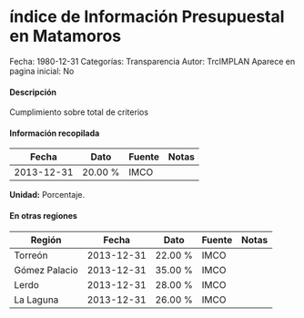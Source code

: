 índice de Información Presupuestal en Matamoros
=====

Fecha: 1980-12-31
Categorías: Transparencia
Autor: TrcIMPLAN
Aparece en pagina inicial: No

#### Descripción

Cumplimiento sobre total de criterios

#### Información recopilada

<table class="table table-hover table-bordered matriz">
<thead>
<tr>
<th>Fecha</th>
<th>Dato</th>
<th>Fuente</th>
<th>Notas</th>
</tr>
</thead>
<tbody>
<tr>
<td>2013-12-31</td>
<td class="derecha">20.00 %</td>
<td>IMCO</td>
<td></td>
</tr>
</tbody>
</table>

<b>Unidad:</b> Porcentaje.




#### En otras regiones

<table class="table table-hover table-bordered matriz">
<thead>
<tr>
<th>Región</th>
<th>Fecha</th>
<th>Dato</th>
<th>Fuente</th>
<th>Notas</th>
</tr>
</thead>
<tbody>
<tr>
<td>Torreón</td>
<td>2013-12-31</td>
<td class="derecha">22.00 %</td>
<td>IMCO</td>
<td></td>
</tr>
<tr>
<td>Gómez Palacio</td>
<td>2013-12-31</td>
<td class="derecha">35.00 %</td>
<td>IMCO</td>
<td></td>
</tr>
<tr>
<td>Lerdo</td>
<td>2013-12-31</td>
<td class="derecha">28.00 %</td>
<td>IMCO</td>
<td></td>
</tr>
<tr>
<td>La Laguna</td>
<td>2013-12-31</td>
<td class="derecha">26.00 %</td>
<td>IMCO</td>
<td></td>
</tr>
</tbody>
</table>

